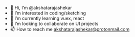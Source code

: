 - 👋 Hi, I’m @akshatarajashekar
- 👀 I’m interested in coding/sketching
- 🌱 I’m currently learning vuex, react
- 💞️ I’m looking to collaborate on UI projects
- 📫 How to reach me akshatarajashekar@protonmail.com

<!---
akshatarajashekar/akshatarajashekar is a ✨ special ✨ repository because its `README.md` (this file) appears on your GitHub profile.
You can click the Preview link to take a look at your changes.
--->
